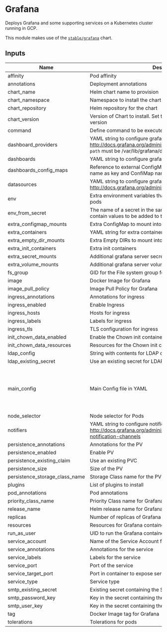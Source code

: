 # Grafana

Deploys Grafana and some supporting services on a Kubernetes cluster running in GCP.

This module makes use of the
[`stable/grafana`](https://github.com/helm/charts/tree/master/stable/grafana) chart.

## Inputs

| Name | Description | Type | Default | Required |
|------|-------------|:----:|:-----:|:-----:|
| affinity | Pod affinity | map | `<map>` | no |
| annotations | Deployment annotations | map | `<map>` | no |
| chart\_name | Helm chart name to provision | string | `"grafana"` | no |
| chart\_namespace | Namespace to install the chart into | string | `"default"` | no |
| chart\_repository | Helm repository for the chart | string | `"stable"` | no |
| chart\_version | Version of Chart to install. Set to empty to install the latest version | string | `""` | no |
| command | Define command to be executed at startup by grafana container | list | `<list>` | no |
| dashboard\_providers | YAML string to configure grafana dashboard providersref: http://docs.grafana.org/administration/provisioning/#dashboards `path` must be /var/lib/grafana/dashboards/<provider_name> | string | `""` | no |
| dashboards | YAML string to configure grafana dashboard to import | string | `""` | no |
| dashboards\_config\_maps | Reference to external ConfigMap per provider. Use provider name as key and ConfiMap name as value. YAML string | string | `""` | no |
| datasources | YAML string to configure grafana datasources http://docs.grafana.org/administration/provisioning/#datasources | string | `""` | no |
| env | Extra environment variables that will be pass onto deployment pods | map | `<map>` | no |
| env\_from\_secret | The name of a secret in the same kubernetes namespace which contain values to be added to the environment | string | `""` | no |
| extra\_configmap\_mounts | Extra ConfigMap to mount into the Container | list | `<list>` | no |
| extra\_containers | YAML string for extra containers | string | `""` | no |
| extra\_empty\_dir\_mounts | Extra Empty DIRs to mount into the Container | list | `<list>` | no |
| extra\_init\_containers | Extra init containers | list | `<list>` | no |
| extra\_secret\_mounts | Additional grafana server secret mounts | list | `<list>` | no |
| extra\_volume\_mounts | Additional grafana server volume mounts | list | `<list>` | no |
| fs\_group | GID for the File system group for the Grafana container | string | `"472"` | no |
| image | Docker Image for Grafana | string | `"grafana/grafana"` | no |
| image\_pull\_policy | Image Pull Policy for Grafana | string | `"IfNotPresent"` | no |
| ingress\_annotations | Annotations for ingress | map | `<map>` | no |
| ingress\_enabled | Enable Ingress | string | `"false"` | no |
| ingress\_hosts | Hosts for ingress | list | `<list>` | no |
| ingress\_labels | Labels for ingress | map | `<map>` | no |
| ingress\_tls | TLS configuration for ingress | list | `<list>` | no |
| init\_chown\_data\_enabled | Enable the Chown init container | string | `"true"` | no |
| init\_chown\_data\_resources | Resources for the Chown init container | map | `<map>` | no |
| ldap\_config | String with contents for LDAP configuration in TOML | string | `""` | no |
| ldap\_existing\_secret | Use an existing secret for LDAP config | string | `""` | no |
| main\_config | Main Config file in YAML | string | `"paths:\n  data: /var/lib/grafana/data\n  logs: /var/log/grafana\n  plugins: /var/lib/grafana/plugins\n  provisioning: /etc/grafana/provisioning\nanalytics:\n  check_for_updates: true\nlog:\n  mode: console\ngrafana_net:\n  url: https://grafana.net\n"` | no |
| node\_selector | Node selector for Pods | map | `<map>` | no |
| notifiers | YAML string to configure notifiers http://docs.grafana.org/administration/provisioning/#alert-notification-channels | string | `""` | no |
| persistence\_annotations | Annotations for the PV | map | `<map>` | no |
| persistence\_enabled | Enable PV | string | `"false"` | no |
| persistence\_existing\_claim | Use an existing PVC | string | `""` | no |
| persistence\_size | Size of the PV | string | `"10Gi"` | no |
| persistence\_storage\_class\_name | Storage Class name for the PV | string | `"default"` | no |
| plugins | List of plugins to install | list | `<list>` | no |
| pod\_annotations | Pod annotations | map | `<map>` | no |
| priority\_class\_name | Priority Class name for Grafana | string | `""` | no |
| release\_name | Helm release name for Grafana | string | `"grafana"` | no |
| replicas | Number of replicas of Grafana to run | string | `"1"` | no |
| resources | Resources for Grafana container | map | `<map>` | no |
| run\_as\_user | UID to run the Grafana container in | string | `"472"` | no |
| service\_account | Name of the Service Account for Grafana | string | `""` | no |
| service\_annotations | Annotations for the service | map | `<map>` | no |
| service\_labels | Labels for the service | map | `<map>` | no |
| service\_port | Port of the service | string | `"80"` | no |
| service\_target\_port | Port in container to expose service | string | `"3000"` | no |
| service\_type | Service type | string | `"ClusterIP"` | no |
| smtp\_existing\_secret | Existing secret containing the SMTP credentials | string | `""` | no |
| smtp\_password\_key | Key in the secret containing the SMTP password | string | `"password"` | no |
| smtp\_user\_key | Key in the secret containing the SMTP username | string | `"user"` | no |
| tag | Docker Image tag for Grafana | string | `"6.0.2"` | no |
| tolerations | Tolerations for pods | list | `<list>` | no |
